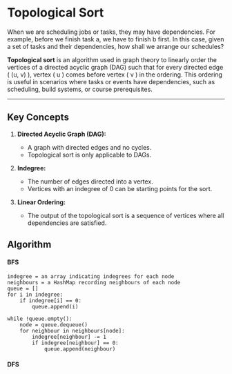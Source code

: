 # Topological Sort

When we are scheduling jobs or tasks, they may have dependencies. For example, before we finish task a, we have to finish b first. In this case, given a set of tasks and their dependencies, how shall we arrange our schedules? 


**Topological sort** is an algorithm used in graph theory to linearly order the vertices of a directed acyclic graph (DAG) such that for every directed edge \( (u, v) \), vertex \( u \) comes before vertex \( v \) in the ordering. This ordering is useful in scenarios where tasks or events have dependencies, such as scheduling, build systems, or course prerequisites.

---

## Key Concepts

1. **Directed Acyclic Graph (DAG):**
   - A graph with directed edges and no cycles.
   - Topological sort is only applicable to DAGs.

2. **Indegree:**
   - The number of edges directed into a vertex.
   - Vertices with an indegree of 0 can be starting points for the sort.

3. **Linear Ordering:**
   - The output of the topological sort is a sequence of vertices where all dependencies are satisfied.

## Algorithm

#### BFS

```
indegree = an array indicating indegrees for each node
neighbours = a HashMap recording neighbours of each node
queue = []
for i in indegree:
    if indegree[i] == 0:
        queue.append(i)
		
while !queue.empty():
    node = queue.dequeue()
    for neighbour in neighbours[node]:
        indegree[neighbour] -= 1
        if indegree[neighbour] == 0:
            queue.append(neighbour)

```

#### DFS
